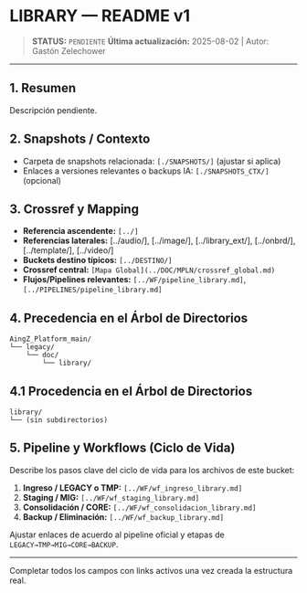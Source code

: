 # LIBRARY — README v1

> **STATUS:** `PENDIENTE`
> **Última actualización:** 2025-08-02 | Autor: Gastón Zelechower

---

## 1. Resumen
Descripción pendiente.

## 2. Snapshots / Contexto
- Carpeta de snapshots relacionada: `[./SNAPSHOTS/]` (ajustar si aplica)
- Enlaces a versiones relevantes o backups IA: `[./SNAPSHOTS_CTX/]` (opcional)

## 3. Crossref y Mapping
- **Referencia ascendente:** `[../]`
- **Referencias laterales:** [../audio/], [../image/], [../library_ext/], [../onbrd/], [../template/], [../video/]
- **Buckets destino típicos:** `[../DESTINO/]`
- **Crossref central:** `[Mapa Global](../DOC/MPLN/crossref_global.md)`
- **Flujos/Pipelines relevantes:** `[../WF/pipeline_library.md]`, `[../PIPELINES/pipeline_library.md]`

## 4. Precedencia en el Árbol de Directorios
```text
AingZ_Platform_main/
└── legacy/
    └── doc/
        └── library/
```

## 4.1 Procedencia en el Árbol de Directorios
```text
library/
└── (sin subdirectorios)
```

## 5. Pipeline y Workflows (Ciclo de Vida)
Describe los pasos clave del ciclo de vida para los archivos de este bucket:
1. **Ingreso / LEGACY o TMP:** `[../WF/wf_ingreso_library.md]`
2. **Staging / MIG:** `[../WF/wf_staging_library.md]`
3. **Consolidación / CORE:** `[../WF/wf_consolidacion_library.md]`
4. **Backup / Eliminación:** `[../WF/wf_backup_library.md]`

Ajustar enlaces de acuerdo al pipeline oficial y etapas de `LEGACY→TMP→MIG→CORE→BACKUP`.

---

Completar todos los campos con links activos una vez creada la estructura real.


